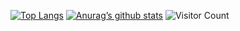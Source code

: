 [![Top Langs](https://github-readme-stats.vercel.app/api/top-langs/?username=xad420&layout=compact)](https://github.com/xad420)
[![Anurag’s github stats](https://github-readme-stats.vercel.app/api?username=xad420)](https://github.com/xad420)
![Visitor Count](https://profile-counter.glitch.me/xad420/count.svg)

